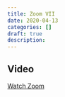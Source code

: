 ```yaml
---
title: Zoom VII
date: 2020-04-13
categories: []
draft: true
description:
---
```


## Video

[Watch Zoom](https://zoom.us/rec/play/usElduisqDo3S4XBsASDBqIvW9W9LvmsgSAc_fYJnRzjUyVWYFWmNLQTY7OL0L_2T2KvGv_I3UJRgTp8?autoplay=true&startTime=1586814964000)